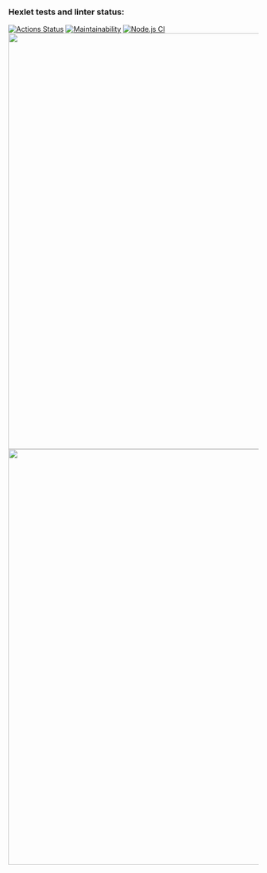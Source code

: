 ### Hexlet tests and linter status:
[![Actions Status](https://github.com/danzelito/backend-project-lvl1/workflows/hexlet-check/badge.svg)](https://github.com/danzelito/backend-project-lvl1/actions)
[![Maintainability](https://api.codeclimate.com/v1/badges/a99a88d28ad37a79dbf6/maintainability)](https://codeclimate.com/github/codeclimate/codeclimate/maintainability)
[![Node.js CI](https://github.com/danzelito/backend-project-lvl1/actions/workflows/linter-checker.yml/badge.svg)](https://github.com/danzelito/backend-project-lvl1/actions/workflows/linter-checker.yml)
<a href="https://asciinema.org/a/421976"><img src="https://asciinema.org/a/421976.png" width="836"/></a>
<a href="https://asciinema.org/a/14"><img src="https://asciinema.org/a/14.png" width="836"/></a>
